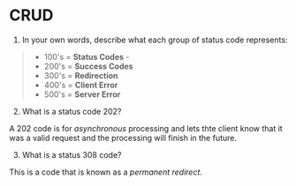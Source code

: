 # CRUD

1. In your own words, describe what each group of status code represents:

> - 100's = **Status Codes** - 
> - 200's = **Success Codes**
> - 300's = **Redirection**
> - 400's = **Client Error**
> - 500's = **Server Error**

2. What is a status code 202?

A 202 code is for *asynchronous* processing and lets thte client know that it was a valid request and the processing will finish in the future. 

3. What is a status 308 code?

This is a code that is known as a *permanent redirect*. 



